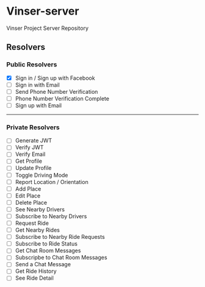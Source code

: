 # Vinser-server
Vinser Project Server Repository


## Resolvers

### Public Resolvers

- [x] Sign in / Sign up with Facebook
- [ ] Sign in with Email 
- [ ] Send Phone Number Verification
- [ ] Phone Number Verification Complete
- [ ] Sign up with Email

---

### Private Resolvers

- [ ] Generate JWT
- [ ] Verify JWT
- [ ] Verify Email
- [ ] Get Profile
- [ ] Update Profile
- [ ] Toggle Driving Mode
- [ ] Report Location / Orientation
- [ ] Add Place
- [ ] Edit Place
- [ ] Delete Place
- [ ] See Nearby Drivers
- [ ] Subscribe to Nearby Drivers
- [ ] Request Ride
- [ ] Get Nearby Rides
- [ ] Subscribe to Nearby Ride Requests
- [ ] Subscribe to Ride Status
- [ ] Get Chat Room Messages
- [ ] Subscripbe to Chat Room Messages
- [ ] Send a Chat Message
- [ ] Get Ride History
- [ ] See Ride Detail